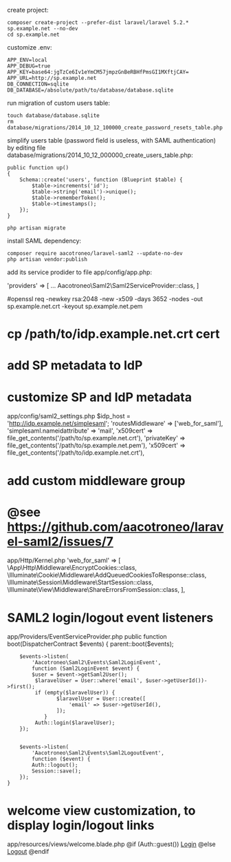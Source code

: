 
create project:

    composer create-project --prefer-dist laravel/laravel 5.2.* sp.example.net --no-dev
    cd sp.example.net

customize .env:

    APP_ENV=local
    APP_DEBUG=true
    APP_KEY=base64:jgTzCe6Iv1eYmCM57jmpzGnBeRBHfPmsGI1MXftjCAY=
    APP_URL=http://sp.example.net
    DB_CONNECTION=sqlite
    DB_DATABASE=/absolute/path/to/database/database.sqlite

run migration of custom users table:

    touch database/database.sqlite
    rm database/migrations/2014_10_12_100000_create_password_resets_table.php

simplify users table (password field is useless, with SAML authentication) by editing file database/migrations/2014_10_12_000000_create_users_table.php:

    public function up()
    {
        Schema::create('users', function (Blueprint $table) {
            $table->increments('id');
            $table->string('email')->unique();
            $table->rememberToken();
            $table->timestamps();
        });
    }

    php artisan migrate

install SAML dependency:

    composer require aacotroneo/laravel-saml2 --update-no-dev
    php artisan vendor:publish

add its service prodider to file app/config/app.php:

'providers' => [
    ...
    Aacotroneo\Saml2\Saml2ServiceProvider::class,
]

#openssl req -newkey rsa:2048 -new -x509 -days 3652 -nodes -out sp.example.net.crt -keyout sp.example.net.pem
# cp /path/to/idp.example.net.crt cert

# add SP metadata to IdP

# customize SP and IdP metadata
app/config/saml2_settings.php
$idp_host = 'http://idp.example.net/simplesaml';
'routesMiddleware' => ['web_for_saml'],
'simplesaml.nameidattribute' => 'mail',
'x509cert' => file_get_contents('/path/to/sp.example.net.crt'),
'privateKey' => file_get_contents('/path/to/sp.example.net.pem'),
'x509cert' => file_get_contents('/path/to/idp.example.net.crt'),

# add custom middleware group
# @see https://github.com/aacotroneo/laravel-saml2/issues/7
app/Http/Kernel.php
		 'web_for_saml' => [
            \App\Http\Middleware\EncryptCookies::class,
            \Illuminate\Cookie\Middleware\AddQueuedCookiesToResponse::class,
            \Illuminate\Session\Middleware\StartSession::class,
            \Illuminate\View\Middleware\ShareErrorsFromSession::class,
        ],

# SAML2 login/logout event listeners
app/Providers/EventServiceProvider.php
public function boot(DispatcherContract $events)
    {
        parent::boot($events);
        
		$events->listen(
			'Aacotroneo\Saml2\Events\Saml2LoginEvent',
			function (Saml2LoginEvent $event) {
            $user = $event->getSaml2User();
             $laravelUser = User::where('email', $user->getUserId())->first();
             if (empty($laravelUser)) {
             		$laravelUser = User::create([
             			'email' => $user->getUserId(),
             		]);
             	}
             Auth::login($laravelUser);
        });


        $events->listen(
        	'Aacotroneo\Saml2\Events\Saml2LogoutEvent',
        	function ($event) {
            Auth::logout();
            Session::save();
        });
    }
    
# welcome view customization, to display login/logout links
app/resources/views/welcome.blade.php
@if (Auth::guest())
    <a href="{{ route('saml2_login') }}">Login</a>
@else
    <a href="{{ route('saml2_logout') }}">Logout</a>
@endif